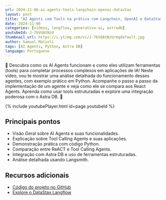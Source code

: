 ```yaml
---
url: 2024-11-06-ai-agents-tools-langchain-openai-datastax
layout: post
title: "AI Agents com Tools na prática com Langchain, OpenAI e DataStax Astra DB"
date: 2024-11-06
categories: [videos, langflow, generative-ai, astradb]
youtubeId: J-7bVdAtNzU
thumbnail_url: https://i.ytimg.com/vi/J-7bVdAtNzU/mqdefault.jpg
author: Samuel Matioli
tags: [AI Agents, Python, Astra DB]
language: Portuguese
---
```


🔧 Descubra como os AI Agents funcionam e como eles utilizam ferramentas (tools) para completar processos complexos em aplicações de IA! Neste vídeo, vou te mostrar uma análise detalhada do funcionamento desses agentes, com exemplo prático em Python. Acompanhe o passo a passo da implementação de um agente e veja como ele se compara aos React Agents. Aprenda como usar tools estruturadas e explore uma integração poderosa com o Astra DB. 🚀

{% include youtubePlayer.html id=page.youtubeId  %}

## Principais pontos

- Visão Geral sobre AI Agents e suas funcionalidades.
- Explicação sobre Tool Calling Agents e suas aplicações.
- Demonstração prática com código Python.
- Comparação entre ReACT e Tool Calling Agents.
- Integração com Astra DB e uso de ferramentas estruturadas.
- Análise detalhada usando Langsmith.

## Recursos adicionais

- [Código do projeto no GitHub](https://github.com/smatiolids/ai-agents-tool-calling)
- [Explore o DataStax Langflow](https://bit.ly/ds-langflow)
